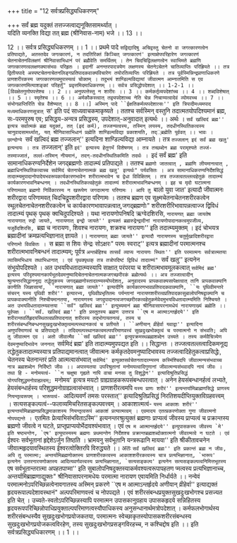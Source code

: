 +++
title = "12 सर्वत्रप्रसिद्ध्यधिकरणम्"

+++
सर्वं ब्रह्म यदुक्तं तत्तज्जत्वाद्यनूक्तिसामर्थ्यात् ।  
यदिति व्यनक्ति विद्या तत् ब्रह्म (श्रीनिवास-नाम) भजे ।। 13 ।।  
  
12 ।। सर्वत्र प्रसिद्ध्यधिकरणम् ।। 1 ।। प्रथमे पादे `सद्विद्यादिषु अचिद्वस्तु चेतनो वा जगत्कारणत्वेन प्रतिपाद्यते, अतस्तदेव जगत्कारणं, न तदतिरिक्तं किञ्चित् जगत्कारणं' इत्याक्षेपपरिहारेण जगत्कारणं चेतनाचेतनविलक्षणं श्रीनिवासाभिधानं परं ब्रह्मैवेति समर्थितम् । तेन चिदचिद्विलक्षणत्वेन स्वाभिमते ब्रह्मणि जगत्कारणत्वलक्षणक्यासंभवः परिहृतः । इदानीं अनन्तरपादत्रयेण लक्षणस्य चेतनेऽचेतने चातिव्याप्तिः परिह्रियते ।। तत्र द्वितीयपादे अस्पष्टचेतनाचेतनलिङ्गप्रतिपादकवाक्यविचारेण तयोरतिव्याप्तिः परिह्रियते । तत्र पूर्वस्मिन्निन्द्रप्राणाधिकरणे प्राणशरीरकस्य जगत्कारणत्वमुपास्यत्वं चोक्तम् । तदुभयं शाण्डिल्यविद्यायां जीवात्मन आम्नातमिति स एव जगत्कारणमित्याशङ्कां परिहर्तुं" प्रवृत्तमिदमाधिकरणम् ।। सर्वत्र प्रसिद्धोपदेशात् ।। 1-2-1 ।। [विवक्षेतगुणोपपत्तेश्च ।। 2 ।। अनुपपत्तेस्तु न शारीरः ।। 3 ।। कर्मकर्तृव्यपदेशांच्च ।। 4 ।। शब्दविशेषात् ।। 5 ।। स्मृतेश्च ।। 6 ।। अर्मकौकस्त्वात् तद्व्यपदेशाच्च नेति चेन्न निचाय्यत्वादेवं व्योमवच्च ।। 7 ।। संभोगप्राप्तिरिति चेन्न वैशेष्यात् ।। 8 ।।] अस्मिन् पादे ``ईक्षतिकर्मव्यपदेशात्सः'' इति त्रिपादीमध्यमपाद मध्यमाधिकरणसूत्रात् `स' इति पदं साध्यवाचकमाकृष्यते । ततश्च सर्वस्मिन् वस्तुनि तदात्मतयोपदिश्यमानं ब्रह्म, सः-परमपुरुष एव; प्रसिद्धय-अन्यत्र प्रसिद्धस्य, उपदेशात्-अनुवादात् इत्यर्थः ।। अर्थः । ``सर्वं खल्विदं ब्रह्म'' इत्यत्र सर्वात्मकं ब्रह्म यदुक्तं, तत् (इदं कर्म), तज्जन्यत्वस्य, तस्मिन् लयस्य, तदधीनस्थितिकत्वस्य चानुवादसामर्थ्यात्, यत् श्रीनिवासाभिधानं प्रह्मेति शाण्डिल्यविद्या प्रकाशयति, तद््ब्रह्मेति पूर्ववत् ।। भावः । छान्दोग्ये ``सर्वं खल्विदं ब्रह्म तज्जलान्'' इत्यदिना शाण्डिल्यविद्या आम्नायते । तत्र `तज्जलान् इदं सर्वं ब्रह्म खलु' इत्यन्वयः । तत्र `तज्जलान्' इति `इदं' इत्यास्य हेतुगर्भं विशेषणम् । तत्र तच्छब्देन ब्रह्म परामृश्यते तज्जं-तस्माज्जातं, तल्लं-तस्मिन् नीयमानं, तदन्-तदधीनस्थितिकमिति तदर्थः । `इदं सर्वं ब्रह्म' इति सामानाधिकरण्यनिर्देशेन जगद्ब्रह्मणोः तादात्म्यं प्रतिपाद्यते । ततश्च `ब्रह्मणो जातत्वात् , ब्रह्मणि लीयमानत्वात् , ब्रह्माधिनस्थितिकत्वाच्च सर्वमिदं चेतनाचेतनात्मकं ब्रह्म खलु' इत्यर्थः" पर्यवसितः । अत्र सामानाधिकरण्यनिर्देशसिद्धं तादात्म्यमुपादानोपादेयभवरूपकार्यकारणभावेन शरीरात्मभावेन च द्वेधा विविक्षितम् । तत्र तज्जत्वतल्लत्वहेतुकं तादात्म्यं कार्यकारणभावनिबन्धनम् । तदधीनस्थितिकत्वहेतुकं तादात्म्यं शरीरात्मभावनिबन्धनम् । इह च मृदो घटात्मना परिणामवत् ब्रह्मणो निर्विकारस्य न खरूपेण जगदात्मना परिणामः । आपि तु `बालो युवा जात' इत्यादौ जीवात्मनः शरीरद्वारा परिणामवत् चिदचिद्रूपशरीरद्वारा परिणामः । ततश्च ब्रह्मण एव सूक्ष्मचेतनाचेतनशरीरकत्वेन स्थूलचेतनाचेतनशरीरकत्वेन च कार्यकारणभावापन्नत्वात्,जगद्ब्रह्मणोः" शरीरशरीरिभावापन्नत्वाज्ज द्विविधं तादात्म्यं पृथक् पृथक् क्वचिदुपदिश्यते । यथा नारायणोपनिषदि ऋग्वेदशिरसि, ``नारायणत् ब्रह्मा जायतेष नारायणात् रुद्रो जायते, नारायणात् इन्द्रो जायते'' इत्यक्तं ब्रह्मरुद्रेन्द्रादीनां नारायणोपादानकत्वमुपजीव्य, यजुर्वेदशिरसि, ``ब्रह्म च नारायणः, शिवश्च नारायणः, शक्रश्च नारायणः'' इति तदात्म्यमुक्तम् । इदं चोभयत्र ब्रह्मादीनां क्रमप्रत्यभिज्ञानात् ज्ञायते ।। ``नारायणात् ब्रह्मा जायते'' इत्यादौ नारायणस्य चतुर्मुखादिशरीरद्वारा परिणामो विवक्षितः । ``स ब्रह्मा स शिवः सेन्द्रः सोऽक्षरः" परमः स्वराट्'' इत्यत्र ब्रह्मादीनां परमात्मनश्च शरीरात्मभावनिबन्धनं तादात्म्यम्; पूर्वत्र ``अन्तर्बहिश्च तत्सर्वं व्याप्य नारायणः स्थितः'' इति परमात्मनः सर्वत्रात्मतया व्यासिमभिधाय तथाभिधानात् । एवं पृथक्पृथक् तत्र तत्रोपदिष्टं द्विविधं तादात्म्यं" ``सर्वं खलु'' इत्यनेन संभूयोपदिश्यते । अत उभयविधतादात्म्यस्यापि साक्षात् परंपरया च शरीरात्मभावमूलकत्वात् `सर्वमिदं ब्रह्म' इत्यस्य परिदृश्यमानकार्यभूतदेवमनुष्यादिचेतनाचेतनात्मकजगच्छरीरकं ब्रह्मेत्यर्थः ।। अत्र तज्जात्वादीन् श्रुत्यन्तरसिद्धाननूद्य तद्धेतुकस्य जगद्ब्रह्मणोस्तादात्म्यस्योपदेशत्, अनुवादस्य प्रापकवाक्यसापेक्षत्वात् तानि प्रापकवाक्यानि कानीति जिज्ञासायां, ``नारायणात् ब्रह्मा जायते'' इत्यादीनि कार्यकारणभावप्रतिपादकवाक्यानि, ``यः पृथिवीमन्तरे संचरन् यस्य पृथिवी शरीरं'' इत्यारभ्य, पृथिवीप्रभृतितमः पर्यन्तानां नारायणशरीरत्वप्रतिपादकासुबालोपनिषद्वाक्यानि च प्रापकवाक्यानीति निश्चीयमानतया, नारायणस्य जगदुपादानत्वजगच्छरीरकत्वहेतुकमेवेदमुभयविधतादात्म्यमिति निश्चियते । अत उभयविधतादात्म्यवत्तया ``सर्वं" खल्विदं ब्रह्म'' इत्युच्यमानं ब्रह्म श्रीनिवासापरनामधेयं नारायणाख्यं ब्रह्मेति ।। पूर्वपक्षः । ``सर्वं. खल्विदं ब्रह्म'' इति प्रस्तुतस्य ब्रह्मण उत्तरत्र ``एष म आत्माऽन्तर्हृदये'' इति शरीरान्तवर्तिहृदयस्थितत्वप्रतिपादनात् शरीरस्य तद्भोगायतनत्वं, तस्य च शरीरसंबन्धनिबन्धनसुखदुःखभोक्तृत्वमल्पस्थानकत्वं च प्रतीयते । ``अणीयान् व्रीहेर्वा यवाद्वा'' इत्यादिना अणुपरिमाणत्वं च प्रतिपाद्यते । तदिदमल्पस्थानकत्वमल्पपरिमाणवत्त्वं सुखदुःखभोक्तृत्वं च परमात्मनो न संभवति; अपि तु जीवात्मन एव । अतो जीवात्मैव ``सर्वं खल्विदं ब्रह्म'' इत्युपक्रमस्थब्रह्मशब्देन उच्यते । तस्य कर्मवैचित्र्येण देवमनुष्यादिभावेन जननात् `सर्वमिदं ब्रह्म' इति तादात्म्यमुपपद्यत इति ।। सिद्धान्तः । तज्जत्वतल्लत्वादिकमनूद्य तद्धेतुकतादात्म्यस्यात्र प्रतिपाद्यमानत्वात् जीवात्मनः कर्मकृतदेवमनुष्यादिभावस्य तज्जत्वादिहेतुकत्वाप्रसिद्धेः, चेतनस्य चेतनान्तरं प्रति आत्मत्वासंभवात् `सर्वमिदं' इत्युक्तसर्वचेतनतादात्म्यस्य कस्मिंश्चिदपि जीवात्मन्यसंभवाच्च नात्र ब्रह्मशब्देन निर्दिष्टो जीवः ।। अपास्यतया उपरिश्रुतानां मनोमयत्वादिगुणानां जीवात्मन्यसंभवादपि नायं जीवः । तथा हि - मनोमयत्वं- ``न चक्षुषा गृह्यते नापि वाचा मनसा तु विशुद्धेन'' इत्यादिश्रुतिप्रसिद्धं योगपरिशुद्धमनोग्राह्यत्वम्; `मनोमय' इत्यत्र मयटो ग्राह्यग्राहकरूपसंबन्धपरत्वात् । अनेन हेयसंबन्धानर्हत्वं लभ्यते, हेयसंबन्धार्हस्य परिशुद्धमनोग्राह्यत्वासंभवात् । प्राणशरीरत्वमपि ``यस्य प्राणः शरीरं'' इत्यन्तर्यामिब्राह्मणसिद्धे प्राणस्य नियन्तृत्वरूपम् । भारूपत्वं- ``आदित्यवर्णं तमसः परस्तात्'' इत्यादिश्रुतिप्रसिद्धं निरतिशयदीप्तियुक्तविग्रहवत्त्वम् । सत्यसङ्कल्पत्वं--फलाव्यमिचरितसङ्कल्पवत्त्वम् । आकाशात्मत्वं- ``यस्य आकाशः शरीरं'' इत्यन्तर्यामिब्राह्मणप्रसिद्धमाकाशस्य नियन्तृत्वरूपं आकाशं प्रत्यात्मत्वम् । एवमादय एतत्प्रकरणोक्ता गुणा जीवात्मनो नोपपद्यन्ते । ``एतमितः प्रेत्याभिसंभविताऽस्मि'' इत्यनन्तरश्रुत्युक्तं ब्रह्मणाः प्राप्यत्वं जीवस्य प्राप्यत्वं च प्रक्रान्तस्य ब्रह्मणो जीवत्वे न घटते, प्राप्तृप्राप्ययोर्भेदावश्यंभावात् । एवं ``एष म आत्मान्तर्हृदये'' इत्युपासकस्य जीवस्य `मे' इति षष्ठ्यन्तेन, `एष' इत्युपास्यस्य ब्रह्मणः प्रथमान्तेन निर्देशश्च प्रक्रान्तब्रह्मशब्दोक्तात्मनो जीवात्मत्वे न घटते । एवं ``ईश्वरः सर्वभूतानां हृद्देशेऽर्जुन तिष्ठति । भ्रामयनु सर्वभूतानि यन्त्ररूढानि मायया'' इति श्रीकीतावचनेन जीवात्महृदयावस्थितस्य ईश्वरत्वोक्तिरपि विरुद्ध्यते ।। अतः ``सर्वं खल्विदं ब्रह्म'' इति प्रकान्तं ब्रह्म न जीवः, अपि तु परमात्मा; अन्तर्यामिब्रह्मणोक्तस्य प्राणशरीरकत्वस्य आकाशशरीरकत्वस्य चात्र प्रत्यभिज्ञानात्, `भारूप' इत्यनेन उत्तरनारयणोक्तस्य आदित्यवर्णवत्त्वस्य प्रत्यभिज्ञानात्, `सत्यसङ्कल्प' इत्यनेन सत्यसङ्कल्पत्वनिमित्तभूतस्य ``एष सर्वभूतान्तरात्मा अपहतपाप्मा'' इति सुबालोपनिषदुक्तस्याकर्मवश्यत्वरूपापहतण प्मत्वस्य प्रत्यभिज्ञानाच्च, अन्तर्यामिब्राह्मणाद्युक्तः" श्रीनिवासापरनामधेयः परमात्मा नारायण एवायमिति निर्धार्यते ।। नन्वेवं परमात्मनोऽपरिच्छिन्नत्वेनावगातस्य अस्मिन् प्रकरणे ``एष म आत्माऽन्तर्हृदये अणीयान् व्रीहेर्वा'' इत्याद्यक्तं हृदयरूपाल्पदेशावस्थानं" अल्पपरिमाणवत्त्वं च नोपपद्यते । एवं शरीरसंबन्धप्रयुक्तसुखदुःखभोगश्च प्रसज्यत इति चेत् । उच्यते-स्वतोऽपरिच्छिन्नस्यापि परमात्मन उपासकानुग्रहाय उपासकहृदये सन्निहितस्य हृदयरूपपरिच्छिन्नोपाधिप्रयुक्ताल्पपरिमाणत्वस्यौपाधिकस्य अनुसन्धानार्थमत्रोपदेशात् । कर्मफलभोगार्थस्य शरीरसंबन्धस्यैव सुखदुःखभोगप्रयोजकतया, परमात्मनः स्वेच्छाकृतस्योपासकशरीरसंबन्धस्य सुखदुःखभोगप्रयोजकत्वविरहेण, तस्य सुखदुःखभोगप्रसङ्गविरहच्च, न कश्चिद्दोष इति ।। इति सर्वत्रप्रसिद्ध्यधिकारणम् ।। 1 ।।
